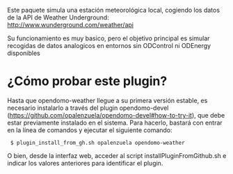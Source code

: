 Este paquete simula una estación meteorológica local, cogiendo los datos de la API de Weather Underground: 
http://www.wunderground.com/weather/api

Su funcionamiento es muy basico, pero el objetivo principal es simular recogidas de datos analogicos en entornos sin ODControl ni ODEnergy disponibles

¿Cómo probar este plugin?
=========================

Hasta que opendomo-weather llegue a su primera versión estable, es necesario instalarlo a través del plugin opendomo-devel (https://github.com/opalenzuela/opendomo-devel#how-to-try-it), que debe estar previamente instalado en el sistema.
Para hacerlo, bastará con entrar en la línea de comandos y ejecutar el siguiente comando:

     $ plugin_install_from_gh.sh opalenzuela opendomo-weather

O bien, desde la interfaz web, acceder al script installPluginFromGithub.sh e indicar los valores anteriores para identificar el plugin.
